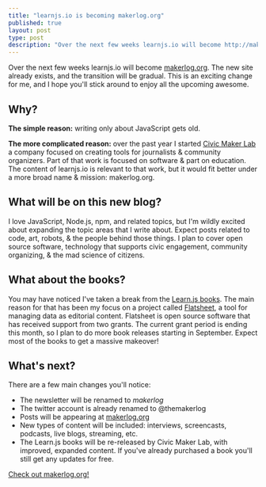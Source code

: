 ```yaml
---
title: "learnjs.io is becoming makerlog.org"
published: true
layout: post
type: post
description: "Over the next few weeks learnjs.io will become http://makerlog.org. The new site already exists, and the transition will be gradual. This is an exciting change for me, and I hope you'll stick around to enjoy all the upcoming awesome."
---
```


Over the next few weeks learnjs.io will become [makerlog.org](http://makerlog.org). The new site already exists, and the transition will be gradual. This is an exciting change for me, and I hope you'll stick around to enjoy all the upcoming awesome.

## Why?
**The simple reason:** writing only about JavaScript gets old.

**The more complicated reason:** over the past year I started [Civic Maker Lab](http://civicmakerlab.com) a company focused on creating tools for journalists & community organizers. Part of that work is focused on software & part on education. The content of learnjs.io is relevant to that work, but it would fit better under a more broad name & mission: makerlog.org.

## What will be on this new blog?
I love JavaScript, Node.js, npm, and related topics, but I'm wildly excited about expanding the topic areas that I write about. Expect posts related to code, art, robots, & the people behind those things. I plan to cover open source software, technology that supports civic engagement, community organizing, & the mad science of citizens.

## What about the books?
You may have noticed I've taken a break from the [Learn.js books](http://learnjs.io/books/). The main reason for that has been my focus on a project called [Flatsheet](http://flatsheet.io), a tool for managing data as editorial content. Flatsheet is open source software that has received support from two grants. The current grant period is ending this month, so I plan to do more book releases starting in September. Expect most of the books to get a massive makeover!

## What's next?
There are a few main changes you'll notice:

- The newsletter will be renamed to _makerlog_
- The twitter account is already renamed to @themakerlog
- Posts will be appearing at [makerlog.org](http://makerlog.org)
- New types of content will be included: interviews, screencasts, podcasts, live blogs, streaming, etc.
- The Learn.js books will be re-released by Civic Maker Lab, with improved, expanded content. If you've already purchased a book you'll still get any updates for free.

<p><a href="http://makerlog.org" class="button">Check out makerlog.org!</a></p>
